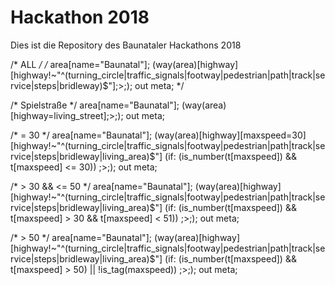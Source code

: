 <h1>Hackathon 2018</h1>
Dies ist die Repository des Baunataler Hackathons 2018


/* ALL */
/*
area[name="Baunatal"];
(way(area)[highway][highway!~"^(turning_circle|traffic_signals|footway|pedestrian|path|track|service|steps|bridleway)$"];>;);
out meta;
*/

/* Spielstraße */
area[name="Baunatal"];
(way(area)[highway=living_street];>;);
out meta;

/* = 30 */
area[name="Baunatal"];
(way(area)[highway][maxspeed=30][highway!~"^(turning_circle|traffic_signals|footway|pedestrian|path|track|service|steps|bridleway|living_area)$"]
 (if: (is_number(t[maxspeed]) && t[maxspeed] <= 30))
 ;>;);
out meta;

/* > 30 && <= 50 */
area[name="Baunatal"];
(way(area)[highway][highway!~"^(turning_circle|traffic_signals|footway|pedestrian|path|track|service|steps|bridleway|living_area)$"]
 (if: (is_number(t[maxspeed]) && t[maxspeed] > 30 && t[maxspeed] < 51))
 ;>;);
out meta;

/* > 50 */
area[name="Baunatal"];
(way(area)[highway][highway!~"^(turning_circle|traffic_signals|footway|pedestrian|path|track|service|steps|bridleway|living_area)$"]
 (if: (is_number(t[maxspeed]) && t[maxspeed] > 50) || !is_tag(maxspeed))
 ;>;);
out meta;

